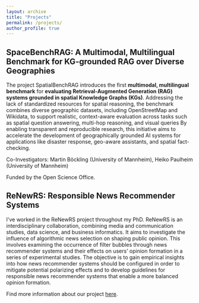 ```yaml
---
layout: archive
title: "Projects"
permalink: /projects/
author_profile: true
---
```


## SpaceBenchRAG: A Multimodal, Multilingual Benchmark for KG-grounded RAG over Diverse Geographies

The project SpatialBenchRAG introduces the first **multimodal, multilingual benchmark** for **evaluating Retrieval-Augmented Generation (RAG) systems grounded in spatial Knowledge Graphs (KGs)**. Addressing the lack of standardized resources for spatial reasoning, the benchmark combines diverse geographic datasets, including OpenStreetMap and Wikidata, to support realistic, context-aware evaluation across tasks such as spatial question answering, multi-hop reasoning, and visual queries By enabling transparent and reproducible research, this initiative aims to accelerate the development of geographically grounded AI systems for applications like disaster response, geo-aware assistants, and spatial fact-checking.

Co-Investigators: Martin Böckling (University of Mannheim), Heiko Paulheim (University of Mannheim)

Funded by the Open Science Office.

## ReNewRS: Responsible News Recommender Systems

I've worked in the ReNewRS project throughout my PhD. ReNewRS is an interdisciplinary collaboration, combining media and communication studies, data science, and business informatics. It aims to investigate the influence of algorithmic news selection on shaping public opinion. This involves examining the occurrence of filter bubbles through news recommender systems and their effects on users’ opinion formation in a series of experimental studies. The objective is to gain empirical insights into how news recommender systems should be configured in order to mitigate potential polarizing effects and to develop guidelines for responsible news recommender systems that enable a more balanced opinion formation.

Find more information about our project [here](https://www.uni-mannheim.de/dws/research/projects/renewrs/).